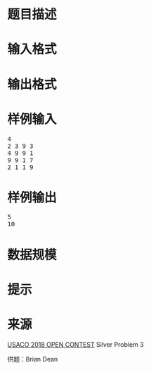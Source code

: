 

# 题目描述



# 输入格式



# 输出格式



# 样例输入


<pre>4
2 3 9 3
4 9 9 1
9 9 1 7
2 1 1 9
</pre>

# 样例输出


<pre>5
10
</pre>

# 数据规模



# 提示



# 来源


<p>
<a href="http://www.usaco.org/index.php?page=open18results" target="_blank">USACO 2018 OPEN CONTEST</a> Silver Problem 3
</p>
<p>
供题：Brian Dean
</p>
